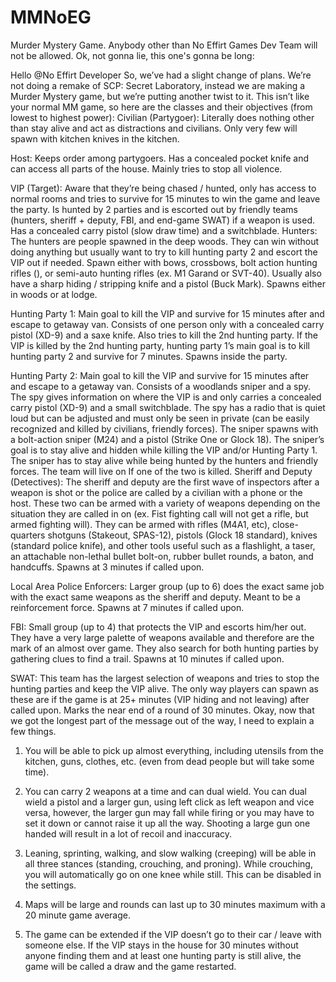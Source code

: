 # MMNoEG
Murder Mystery Game. Anybody other than No Effirt Games Dev Team will not be allowed.
Ok, not gonna lie, this one's gonna be long:

Hello @No Effirt Developer So, we’ve had a slight change of plans. We’re not doing a remake of SCP: Secret Laboratory, instead we are making a Murder Mystery game, but we’re putting another twist to it. This isn’t like your normal MM game, so here are the classes and their objectives (from lowest to highest power):
Civilian (Partygoer): Literally does nothing other than stay alive and act as distractions and civilians. Only very few will spawn with kitchen knives in the kitchen.

Host: Keeps order among partygoers. Has a concealed pocket knife and can access all parts of the house. Mainly tries to stop all violence.

VIP (Target): Aware that they’re being chased / hunted, only has access to normal rooms and tries to survive for 15 minutes to win the game and leave the party. Is hunted by 2 parties and is escorted out by friendly teams (hunters, sheriff + deputy, FBI, and end-game SWAT) if a weapon is used. Has a concealed carry pistol (slow draw time) and a switchblade.
Hunters: The hunters are people spawned in the deep woods. They can win without doing anything but usually want to try to kill hunting party 2 and escort the VIP out if needed. Spawn either with bows, crossbows, bolt action hunting rifles (), or semi-auto hunting rifles (ex. M1 Garand or SVT-40). Usually also have a sharp hiding / stripping knife and a pistol (Buck Mark). Spawns either in woods or at lodge.

Hunting Party 1: Main goal to kill the VIP and survive for 15 minutes after and escape to getaway van. Consists of one person only with a concealed carry pistol (XD-9) and a saxe knife. Also tries to kill the 2nd hunting party. If the VIP is killed by the 2nd hunting party, hunting party 1’s main goal is to kill hunting party 2 and survive for 7 minutes. Spawns inside the party.

Hunting Party 2: Main goal to kill the VIP and survive for 15 minutes after and escape to a getaway van. Consists of a woodlands sniper and a spy. The spy gives information on where the VIP is and only carries a concealed carry pistol (XD-9) and a small switchblade. The spy has a radio that is quiet loud but can be adjusted and must only be seen in private (can be easily recognized and killed by civilians, friendly forces). The sniper spawns with a bolt-action sniper (M24) and a pistol (Strike One or Glock 18). The sniper’s goal is to stay alive and hidden while killing the VIP and/or Hunting Party 1. The sniper has to stay alive while being hunted by the hunters and friendly forces. The team will live on If one of the two is killed.
Sheriff and Deputy (Detectives): The sheriff and deputy are the first wave of inspectors after a weapon is shot or the police are called by a civilian with a phone or the host. These two can be armed with a variety of weapons depending on the situation they are called in on (ex. Fist fighting call will not get a rifle, but armed fighting will). They can be armed with rifles (M4A1, etc), close-quarters shotguns (Stakeout, SPAS-12), pistols (Glock 18 standard), knives (standard police knife), and other tools useful such as a flashlight, a taser, an attachable non-lethal bullet bolt-on, rubber bullet rounds, a baton, and handcuffs. Spawns at 3 minutes if called upon.

Local Area Police Enforcers: Larger group (up to 6) does the exact same job with the exact same weapons as the sheriff and deputy. Meant to be a reinforcement force. Spawns at 7 minutes if called upon.

FBI: Small group (up to 4) that protects the VIP and escorts him/her out. They have a very large palette of weapons available and therefore are the mark of an almost over game. They also search for both hunting parties by gathering clues to find a trail. Spawns at 10 minutes if called upon.

SWAT: This team has the largest selection of weapons and tries to stop the hunting parties and keep the VIP alive. The only way players can spawn as these are if the game is at 25+ minutes (VIP hiding and not leaving) after called upon. Marks the near end of a round of 30 minutes.
Okay, now that we got the longest part of the message out of the way, I need to explain a few things.

1) You will be able to pick up almost everything, including utensils from the kitchen, guns, clothes, etc. (even from dead people but will take some time).

2) You can carry 2 weapons at a time and can dual wield. You can dual wield a pistol and a larger gun, using left click as left weapon and vice versa, however, the larger gun may fall while firing or you may have to set it down or cannot raise it up all the way. Shooting a large gun one handed will result in a lot of recoil and inaccuracy.

3) Leaning, sprinting, walking, and slow walking (creeping) will be able in all three stances (standing, crouching, and proning). While crouching, you will automatically go on one knee while still. This can be disabled in the settings.

4) Maps will be large and rounds can last up to 30 minutes maximum with a 20 minute game average.

5) The game can be extended if the VIP doesn’t go to their car / leave with someone else. If the VIP stays in the house for 30 minutes without anyone finding them and at least one hunting party is still alive, the game will be called a draw and the game restarted.
